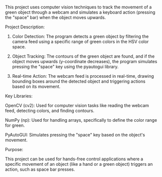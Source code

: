 This project uses computer vision techniques to track the movement of a green object through a webcam and simulates a keyboard action (pressing the "space" bar) when the object moves upwards.

Project Description:

1. Color Detection: The program detects a green object by filtering the camera feed using a specific range of green colors in the HSV color space.


2. Object Tracking: The contours of the green object are found, and if the object moves upwards (y-coordinate decreases), the program simulates pressing the "space" key using the pyautogui library.


3. Real-time Action: The webcam feed is processed in real-time, drawing bounding boxes around the detected object and triggering actions based on its movement.



Key Libraries:

OpenCV (cv2): Used for computer vision tasks like reading the webcam feed, detecting colors, and finding contours.

NumPy (np): Used for handling arrays, specifically to define the color range for green.

PyAutoGUI: Simulates pressing the "space" key based on the object's movement.


Purpose:

This project can be used for hands-free control applications where a specific movement of an object (like a hand or a green object) triggers an action, such as space bar presses.
